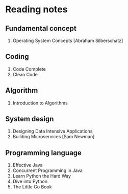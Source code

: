 # Reading notes

## Fundamental concept

1. Operating System Concepts [Abraham Silberschatz] 

## Coding

1. Code Complete
2. Clean Code

## Algorithm

1. Introduction to Algorithms

## System design

1. Designing Data Intensive Applications
2. Building Microservices [Sam Newman]

## Programming language

1. Effective Java
2. Concurrent Programming in Java 
3. Learn Python the Hard Way
4. Dive into Python
5. The Little Go Book
 

